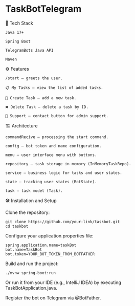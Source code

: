 # TaskBotTelegram
🚀 Tech Stack

    Java 17+

    Spring Boot

    TelegramBots Java API

    Maven

⚙️ Features

    /start — greets the user.

    📋 My Tasks — view the list of added tasks.

    📝 Create Task — add a new task.

    ❌ Delete Task — delete a task by ID.

    🛟 Support — contact button for admin support.

🏗️ Architecture

    commandRecive — processing the start command.

    config — bot token and name configuration.

    menu — user interface menu with buttons.

    repository — task storage in memory (InMemoryTaskRepo).

    service — business logic for tasks and user states.

    state — tracking user states (BotState).

    task — task model (Task).

🛠️ Installation and Setup

Clone the repository:

    git clone https://github.com/your-link/taskbot.git
    cd taskbot

Configure your application.properties file:

    spring.application.name=taskBot
    bot.name=TaskBot
    bot.token=YOUR_BOT_TOKEN_FROM_BOTFATHER

Build and run the project:

    ./mvnw spring-boot:run

Or run it from your IDE (e.g., IntelliJ IDEA) by executing TaskBotApplication.java.

Register the bot on Telegram via @BotFather.
